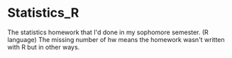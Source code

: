 # Statistics_R
The statistics homework that I'd done in my sophomore semester. (R language)
The missing number of hw means the homework wasn't written with R but in other ways.
